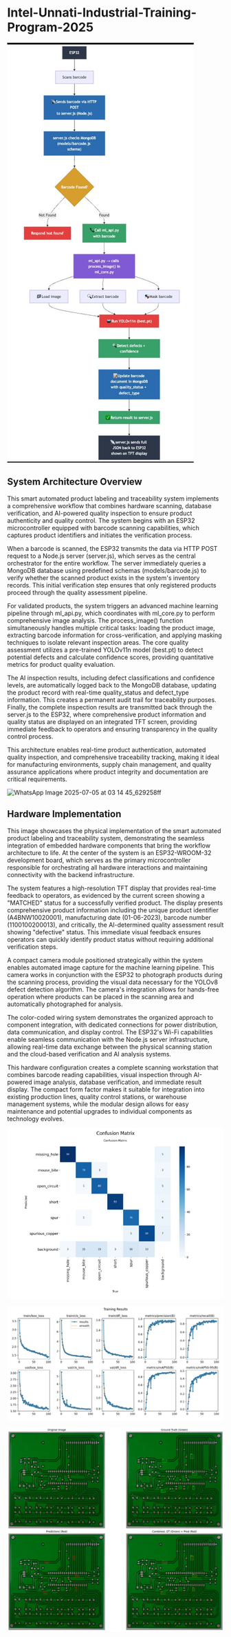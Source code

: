 # Intel-Unnati-Industrial-Training-Program-2025

![FLOW MAP.jpeg](https://github.com/MNADITYA05/Intel-Unnati-Industrial-Training-Program-2025/blob/main/ASSETS/FLOW%20MAP.jpeg)

## System Architecture Overview

This smart automated product labeling and traceability system implements a comprehensive workflow that combines hardware scanning, database verification, and AI-powered quality inspection to ensure product authenticity and quality control. The system begins with an ESP32 microcontroller equipped with barcode scanning capabilities, which captures product identifiers and initiates the verification process.

When a barcode is scanned, the ESP32 transmits the data via HTTP POST request to a Node.js server (server.js), which serves as the central orchestrator for the entire workflow. The server immediately queries a MongoDB database using predefined schemas (models/barcode.js) to verify whether the scanned product exists in the system's inventory records. This initial verification step ensures that only registered products proceed through the quality assessment pipeline.

For validated products, the system triggers an advanced machine learning pipeline through ml_api.py, which coordinates with ml_core.py to perform comprehensive image analysis. The process_image() function simultaneously handles multiple critical tasks: loading the product image, extracting barcode information for cross-verification, and applying masking techniques to isolate relevant inspection areas. The core quality assessment utilizes a pre-trained YOLOv11n model (best.pt) to detect potential defects and calculate confidence scores, providing quantitative metrics for product quality evaluation.

The AI inspection results, including defect classifications and confidence levels, are automatically logged back to the MongoDB database, updating the product record with real-time quality_status and defect_type information. This creates a permanent audit trail for traceability purposes. Finally, the complete inspection results are transmitted back through the server.js to the ESP32, where comprehensive product information and quality status are displayed on an integrated TFT screen, providing immediate feedback to operators and ensuring transparency in the quality control process.

This architecture enables real-time product authentication, automated quality inspection, and comprehensive traceability tracking, making it ideal for manufacturing environments, supply chain management, and quality assurance applications where product integrity and documentation are critical requirements.


![WhatsApp Image 2025-07-05 at 03 14 45_629258ff](https://github.com/user-attachments/assets/18fb775a-fd9b-4954-9f8c-a846f95eee53)

## Hardware Implementation

This image showcases the physical implementation of the smart automated product labeling and traceability system, demonstrating the seamless integration of embedded hardware components that bring the workflow architecture to life. At the center of the system is an ESP32-WROOM-32 development board, which serves as the primary microcontroller responsible for orchestrating all hardware interactions and maintaining connectivity with the backend infrastructure.

The system features a high-resolution TFT display that provides real-time feedback to operators, as evidenced by the current screen showing a "MATCHED" status for a successfully verified product. The display presents comprehensive product information including the unique product identifier (A4BNW10020001), manufacturing date (01-06-2023), barcode number (1100100200013), and critically, the AI-determined quality assessment result showing "defective" status. This immediate visual feedback ensures operators can quickly identify product status without requiring additional verification steps.

A compact camera module positioned strategically within the system enables automated image capture for the machine learning pipeline. This camera works in conjunction with the ESP32 to photograph products during the scanning process, providing the visual data necessary for the YOLOv8 defect detection algorithm. The camera's integration allows for hands-free operation where products can be placed in the scanning area and automatically photographed for analysis.

The color-coded wiring system demonstrates the organized approach to component integration, with dedicated connections for power distribution, data communication, and display control. The ESP32's Wi-Fi capabilities enable seamless communication with the Node.js server infrastructure, allowing real-time data exchange between the physical scanning station and the cloud-based verification and AI analysis systems.

This hardware configuration creates a complete scanning workstation that combines barcode reading capabilities, visual inspection through AI-powered image analysis, database verification, and immediate result display. The compact form factor makes it suitable for integration into existing production lines, quality control stations, or warehouse management systems, while the modular design allows for easy maintenance and potential upgrades to individual components as technology evolves.

![CONFUSION MATRIX.jpeg](https://github.com/MNADITYA05/Intel-Unnati-Industrial-Training-Program-2025/blob/main/ASSETS/CONFUSION%20MATRIX.jpeg)

![TRAINING RESULTS.jpeg](https://github.com/MNADITYA05/Intel-Unnati-Industrial-Training-Program-2025/blob/main/ASSETS/TRAINING%20RESULTS.jpeg)

![TEST OUTPUT.jpeg](https://github.com/MNADITYA05/Intel-Unnati-Industrial-Training-Program-2025/blob/main/ASSETS/TEST%20OUTPUT.jpeg)



